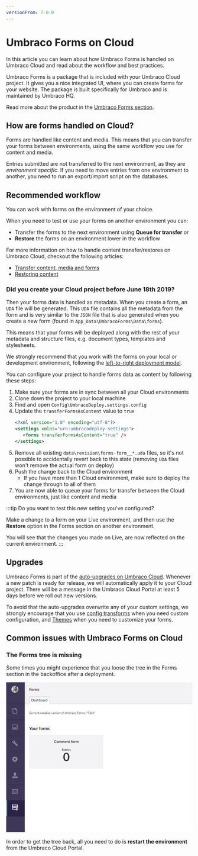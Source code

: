 ```yaml
---
versionFrom: 7.0.0
---
```


# Umbraco Forms on Cloud

In this article you can learn about how Umbraco Forms is handled on Umbraco Cloud and read about the workflow and best practices.

Umbraco Forms is a package that is included with your Umbraco Cloud project. It gives you a nice integrated UI, where you can create forms for your website. The package is built specifically for Umbraco and is maintained by Umbraco HQ.

Read more about the product in the [Umbraco Forms section](../../../Add-ons/UmbracoForms).

## How are forms handled on Cloud?

Forms are handled like content and media. This means that you can transfer your forms between environments, using the same workflow you use for content and media.

Entries submitted are not transferred to the next environment, as they are *environment specific*. If you need to move entries from one environment to another, you need to run an export/import script on the databases.

## Recommended workflow

You can work with forms on the environment of your choice.

When you need to test or use your forms on another environment you can:

* Transfer the forms to the next environment using **Queue for transfer** or
* **Restore** the forms on an environment lower in the workflow

For more information on how to handle content transfer/restores on Umbraco Cloud, checkout the following articles:

* [Transfer content, media and forms](../Content-Transfer)
* [Restoring content](../Restoring-content)

### Did you create your Cloud project before June 18th 2019?

Then your forms data is handled as metadata. When you create a form, an `UDA` file will be generated. This `UDA` file contains all the metadata from the form and is very similar to the `JSON` file that is also generated when you create a new form (found in `App_Data\UmbracoForms\Data\forms`).

This means that your forms will be deployed along with the rest of your metadata and structure files, e.g. document types, templates and stylesheets.

We strongly recommend that you work with the forms on your local or development environment, following the [left-to-right deployment model](../../Deployment).

You can configure your project to handle forms data as content by following these steps:

1. Make sure your forms are in sync between all your Cloud environments
2. Clone down the project to your local machine
3. Find and open `Config\UmbracoDeploy.settings.config`
4. Update the `transferFormsAsContent` value to `true`
   ```xml
   <?xml version="1.0" encoding="utf-8"?>
   <settings xmlns="urn:umbracodeploy-settings">
      <forms transferFormsAsContent="true" />
   </settings>
   ```
5. Remove all existing `data\revision\forms-form__*.uda` files, so it's not possible to accidentally revert back to this state (removing `UDA` files won't remove the actual form on deploy)
6. Push the change back to the Cloud environment
   * If you have more than 1 Cloud environment, make sure to deploy the change through to all of them
7. You are now able to queue your forms for transfer between the Cloud environments, just like content and media

:::tip
Do you want to test this new setting you've configured?

Make a change to a form on your Live environment, and then use the **Restore** option in the Forms section on another environment.

You will see that the changes you made on Live, are now reflected on the current environment.
:::

## Upgrades

Umbraco Forms is part of the [auto-upgrades on Umbraco Cloud](../../Upgrades). Whenever a new patch is ready for release, we will automatically apply it to your Cloud project. There will be a message in the Umbraco Cloud Portal at least 5 days before we roll out new versions.

To avoid that the auto-upgrades overwrite any of your custom settings, we strongly encourage that you use [config transforms](../../Set-Up/Config-Transforms) when you need custom configuration, and [Themes](../../../Add-ons/UmbracoForms/Developer/Themes) when you need to customize your forms.

## Common issues with Umbraco Forms on Cloud

### The Forms tree is missing

Some times you might experience that you loose the tree in the Forms section in the backoffice after a deployment.

![Missing tree from Forms section](images/missing-forms-tree.png)

In order to get the tree back, all you need to do is **restart the environment** from the Umbraco Cloud Portal.
